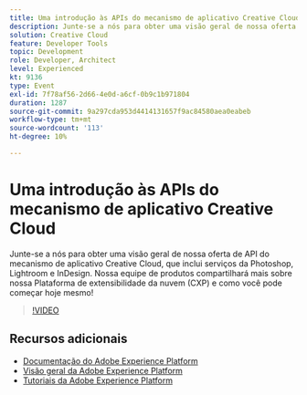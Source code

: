 ```yaml
---
title: Uma introdução às APIs do mecanismo de aplicativo Creative Cloud
description: Junte-se a nós para obter uma visão geral de nossa oferta de API do mecanismo de aplicativo Creative Cloud, que inclui serviços da Photoshop, Lightroom e InDesign. Nossa equipe de produtos compartilhará mais sobre nossa Plataforma de extensibilidade da nuvem (CXP) e como você pode começar hoje mesmo!
solution: Creative Cloud
feature: Developer Tools
topic: Development
role: Developer, Architect
level: Experienced
kt: 9136
type: Event
exl-id: 7f78af56-2d66-4e0d-a6cf-0b9c1b971804
duration: 1287
source-git-commit: 9a297cda953d4414131657f9ac84580aea0eabeb
workflow-type: tm+mt
source-wordcount: '113'
ht-degree: 10%

---
```


# Uma introdução às APIs do mecanismo de aplicativo Creative Cloud

Junte-se a nós para obter uma visão geral de nossa oferta de API do mecanismo de aplicativo Creative Cloud, que inclui serviços da Photoshop, Lightroom e InDesign. Nossa equipe de produtos compartilhará mais sobre nossa Plataforma de extensibilidade da nuvem (CXP) e como você pode começar hoje mesmo!

>[!VIDEO](https://video.tv.adobe.com/v/337594/?quality=12&learn=on&hidetitle=true)

## Recursos adicionais

- [Documentação do Adobe Experience Platform](https://experienceleague.adobe.com/docs/experience-platform.html?lang=pt-BR)
- [Visão geral da Adobe Experience Platform](https://experienceleague.adobe.com/docs/experience-platform/landing/home.html?lang=pt-BR)
- [Tutoriais da Adobe Experience Platform](https://experienceleague.adobe.com/docs/platform-learn/tutorials/overview.html?lang=pt-BR)
